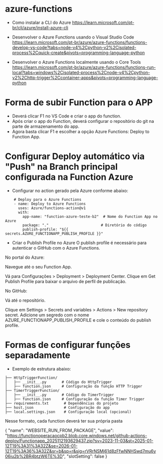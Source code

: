 # azure-functions

- Como instalar a CLI do Azure
https://learn.microsoft.com/pt-br/cli/azure/install-azure-cli

- Desenvolver o Azure Functions usando o Visual Studio Code
https://learn.microsoft.com/pt-br/azure/azure-functions/functions-develop-vs-code?tabs=node-v4%2Cpython-v2%2Cisolated-process%2Cquick-create&pivots=programming-language-python

- Desenvolver o Azure Functions localmente usando o Core Tools
https://learn.microsoft.com/pt-br/azure/azure-functions/functions-run-local?tabs=windows%2Cisolated-process%2Cnode-v4%2Cpython-v2%2Chttp-trigger%2Ccontainer-apps&pivots=programming-language-python

# Forma de subir Function para o APP
 - Deverá clicar F1 no VS Code e criar o app do function.
 - Após criar o app do Function, deverá configurar o repositório do git na parte de armazenamento do app.
 - Agora basta clicar F1 e escolher a opção Azure Functions: Deploy to Function App.

# Configurar Deploy automático via "Push" na Branch principal configurada na Function Azure

- Configurar no action gerado pela Azure conforme abaixo:
```
    # Deploy para o Azure Functions
    - name: Deploy to Azure Functions
      uses: Azure/functions-action@v1
      with:
        app-name: "function-azure-teste-b2"  # Nome do Function App no Azure
        package: "."                        # Diretório do código
        publish-profile: "${{ secrets.AZURE_FUNCTIONAPP_PUBLISH_PROFILE }}"
```

- Criar o Publish Profile no Azure
O publish profile é necessário para autenticar o GitHub com o Azure Functions.

No portal do Azure:

Navegue até o seu Function App.

Vá para Configurações > Deployment > Deployment Center.
Clique em Get Publish Profile para baixar o arquivo de perfil de publicação.

No GitHub:

Vá até o repositório.

Clique em Settings > Secrets and variables > Actions > New repository secret.
Adicione um segredo com o nome AZURE_FUNCTIONAPP_PUBLISH_PROFILE e cole o conteúdo do publish profile.

# Formas de configurar funções separadamente
 - Exemplo de estrutura abaixo:
```
├── HttpTriggerFunction/
│   ├── __init__.py       # Código do HttpTrigger
│   ├── function.json     # Configuração da função HTTP Trigger
├── TimerTriggerFunction/
│   ├── __init__.py       # Código do TimerTrigger
│   ├── function.json     # Configuração da função Timer Trigger
├── requirements.txt       # Dependências do projeto
├── host.json              # Configuração do app
├── local.settings.json    # Configuração local (opcional)
```

Nesse formato, cada function deverá ter sua própria pasta

{
    "name": "WEBSITE_RUN_FROM_PACKAGE",
    "value": "https://functionoperacaocpb2.blob.core.windows.net/github-actions-deploy/Functionapp_2025112193629437.zip?sv=2023-11-03&st=2025-01-12T19%3A31%3A32Z&se=2026-01-12T19%3A36%3A32Z&sr=b&sp=r&sig=rVRrNSMj61d8zFfwNNHSwd7mu6y06iu2b%2BR4btzW6TE%3D",
    "slotSetting": false
}
